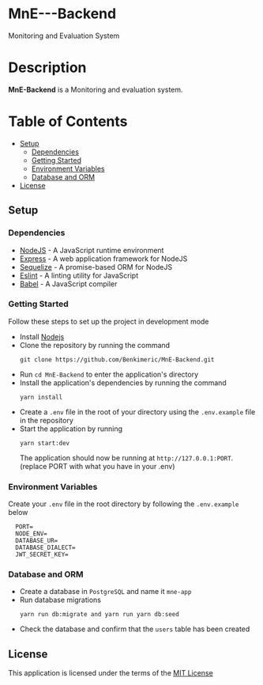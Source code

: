 # MnE---Backend
Monitoring and Evaluation System

# Description

**MnE-Backend** is a Monitoring and evaluation system.

# Table of Contents

- [Setup](#setup)
  - [Dependencies](#dependencies)
  - [Getting Started](#getting-started)
  - [Environment Variables](#environment-variables)
  - [Database and ORM](#database-and-orm)
- [License](#license)


## Setup

### Dependencies

- [NodeJS](https://github.com/nodejs/node) - A JavaScript runtime environment
- [Express](https://github.com/expressjs/express) - A web application framework for NodeJS
- [Sequelize](https://github.com/sequelize/sequelize) - A promise-based ORM for NodeJS
- [Eslint](https://eslint.org/) - A linting utility for JavaScript
- [Babel](https://babeljs.io/docs/en/) - A JavaScript compiler

### Getting Started

Follow these steps to set up the project in development mode

- Install [Nodejs](https://nodejs.org/en/download/)
- Clone the repository by running the command
  ```
  git clone https://github.com/Benkimeric/MnE-Backend.git
  ```
- Run `cd MnE-Backend` to enter the application's directory
- Install the application's dependencies by running the command
  ```
  yarn install
  ```
- Create a `.env` file in the root of your directory using the `.env.example` file in the repository
- Start the application by running
  ```
  yarn start:dev
  ```
  The application should now be running at `http://127.0.0.1:PORT`. (replace PORT with what you have in your .env)

### Environment Variables

 Create your `.env` file in the root directory by following the `.env.example` below
  ```
    PORT=
    NODE_ENV=
    DATABASE_UR=
    DATABASE_DIALECT=
    JWT_SECRET_KEY=
  ```

### Database and ORM

- Create a database in `PostgreSQL` and name it `mne-app`
- Run database migrations
  ```
  yarn run db:migrate and yarn run yarn db:seed
  ```
- Check the database and confirm that the `users` table has been created

## License

This application is licensed under the terms of the [MIT License](https://github.com/Benkimeric/MnE-Backend/blob/develop/LICENCE)
